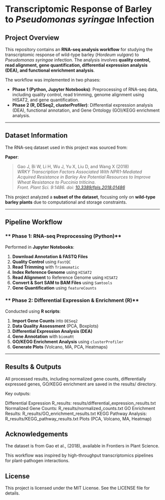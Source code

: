 # Transcriptomic Response of Barley to *Pseudomonas syringae* Infection

## Project Overview

This repository contains an **RNA-seq analysis workflow** for studying the transcriptomic response of wild-type barley (*Hordeum vulgare*) to *Pseudomonas syringae* infection. The analysis involves **quality control, read alignment, gene quantification, differential expression analysis (DEA), and functional enrichment analysis**.

The workflow was implemented in two phases:
- **Phase 1 (Python, Jupyter Notebooks)**: Preprocessing of RNA-seq data, including quality control, read trimming, genome alignment using HISAT2, and gene quantification.
- **Phase 2 (R, DESeq2, clusterProfiler)**: Differential expression analysis (DEA), functional annotation, and Gene Ontology (GO)/KEGG enrichment analysis.

---

## **Dataset Information**
The RNA-seq dataset used in this project was sourced from:

**Paper**:  
> Gao J, Bi W, Li H, Wu J, Yu X, Liu D, and Wang X (2018)  
> *WRKY Transcription Factors Associated With NPR1-Mediated Acquired Resistance in Barley Are Potential Resources to Improve Wheat Resistance to Puccinia triticina*.  
> *Front. Plant Sci. 9:1486. doi: [10.3389/fpls.2018.01486](https://doi.org/10.3389/fpls.2018.01486)*  

This project analyzed a **subset of the dataset**, focusing only on **wild-type barley plants** due to computational and storage constraints.

---

## **Pipeline Workflow**

### ** Phase 1: RNA-seq Preprocessing (Python)**
Performed in **Jupyter Notebooks**:
1. **Download Annotation & FASTQ Files**
2. **Quality Control** using `FastQC`
3. **Read Trimming** with `Trimmomatic`
4. **Index Reference Genome** using `HISAT2`
5. **Read Alignment** to Reference Genome using `HISAT2`
6. **Convert & Sort SAM to BAM Files** using `Samtools`
7. **Gene Quantification** using `featureCounts`

### ** Phase 2: Differential Expression & Enrichment (R)**
Conducted using **R scripts**:
1. **Import Gene Counts** into `DESeq2`
2. **Data Quality Assessment** (PCA, Boxplots)
3. **Differential Expression Analysis (DEA)**
4. **Gene Annotation** with `biomaRt`
5. **GO/KEGG Enrichment Analysis** using `clusterProfiler`
6. **Generate Plots** (Volcano, MA, PCA, Heatmaps)

---


## **Results & Outputs**
All processed results, including normalized gene counts, differentially expressed genes, GO/KEGG enrichment are saved in the results/ directory.

Key outputs:

Differential Expression R_results: results/differential_expression_results.txt
Normalized Gene Counts: R_results/normalized_counts.txt
GO Enrichment Results: R_results/GO_enrichment_results.txt
KEGG Pathway Analysis: R_results/KEGG_pathway_results.txt
Plots (PCA, Volcano, MA, Heatmap)


## **Acknowledgements**
The dataset is from Gao et al., (2018), available in Frontiers in Plant Science.

This workflow was inspired by high-throughput transcriptomics pipelines for plant-pathogen interactions.

## **License**
This project is licensed under the MIT License. See the LICENSE file for details.
